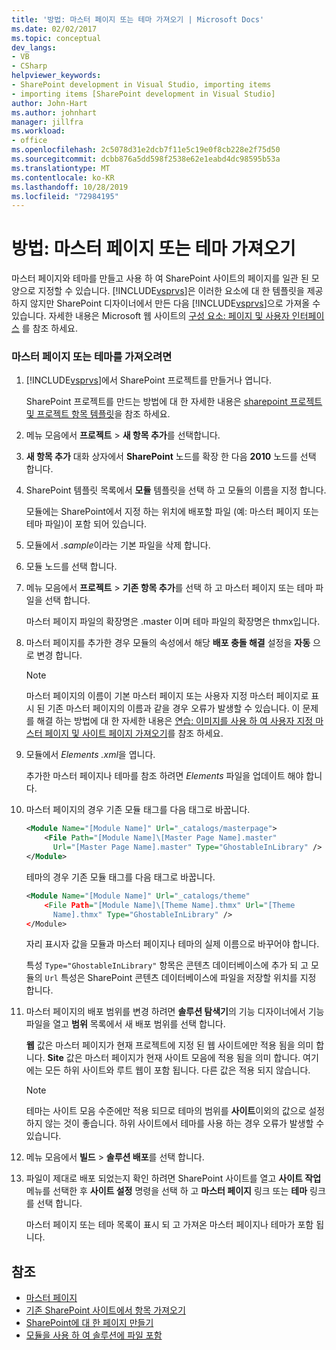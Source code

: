 ```yaml
---
title: '방법: 마스터 페이지 또는 테마 가져오기 | Microsoft Docs'
ms.date: 02/02/2017
ms.topic: conceptual
dev_langs:
- VB
- CSharp
helpviewer_keywords:
- SharePoint development in Visual Studio, importing items
- importing items [SharePoint development in Visual Studio]
author: John-Hart
ms.author: johnhart
manager: jillfra
ms.workload:
- office
ms.openlocfilehash: 2c5078d31e2dcb7f11e5c19e0f8cb228e2f75d50
ms.sourcegitcommit: dcbb876a5dd598f2538e62e1eabd4dc98595b53a
ms.translationtype: MT
ms.contentlocale: ko-KR
ms.lasthandoff: 10/28/2019
ms.locfileid: "72984195"
---
```

# <a name="how-to-import-a-master-page-or-theme"></a>방법: 마스터 페이지 또는 테마 가져오기
  마스터 페이지와 테마를 만들고 사용 하 여 SharePoint 사이트의 페이지를 일관 된 모양으로 지정할 수 있습니다. [!INCLUDE[vsprvs](../sharepoint/includes/vsprvs-md.md)]은 이러한 요소에 대 한 템플릿을 제공 하지 않지만 SharePoint 디자이너에서 만든 다음 [!INCLUDE[vsprvs](../sharepoint/includes/vsprvs-md.md)]으로 가져올 수 있습니다. 자세한 내용은 Microsoft 웹 사이트의 [구성 요소: 페이지 및 사용자 인터페이스](/previous-versions/office/developer/sharepoint-2010/ee539040(v=office.14)) 를 참조 하세요.

### <a name="to-import-a-master-page-or-theme"></a>마스터 페이지 또는 테마를 가져오려면

1. [!INCLUDE[vsprvs](../sharepoint/includes/vsprvs-md.md)]에서 SharePoint 프로젝트를 만들거나 엽니다.

     SharePoint 프로젝트를 만드는 방법에 대 한 자세한 내용은 [sharepoint 프로젝트 및 프로젝트 항목 템플릿](../sharepoint/sharepoint-project-and-project-item-templates.md)을 참조 하세요.

2. 메뉴 모음에서 **프로젝트** > **새 항목 추가**를 선택합니다.

3. **새 항목 추가** 대화 상자에서 **SharePoint** 노드를 확장 한 다음 **2010** 노드를 선택 합니다.

4. SharePoint 템플릿 목록에서 **모듈** 템플릿을 선택 하 고 모듈의 이름을 지정 합니다.

     모듈에는 SharePoint에서 지정 하는 위치에 배포할 파일 (예: 마스터 페이지 또는 테마 파일)이 포함 되어 있습니다.

5. 모듈에서 *.sample*이라는 기본 파일을 삭제 합니다.

6. 모듈 노드를 선택 합니다.

7. 메뉴 모음에서 **프로젝트** > **기존 항목 추가**를 선택 하 고 마스터 페이지 또는 테마 파일을 선택 합니다.

     마스터 페이지 파일의 확장명은 .master 이며 테마 파일의 확장명은 thmx입니다.

8. 마스터 페이지를 추가한 경우 모듈의 속성에서 해당 **배포 충돌 해결** 설정을 **자동** 으로 변경 합니다.

    > [!NOTE]
    > 마스터 페이지의 이름이 기본 마스터 페이지 또는 사용자 지정 마스터 페이지로 표시 된 기존 마스터 페이지의 이름과 같을 경우 오류가 발생할 수 있습니다. 이 문제를 해결 하는 방법에 대 한 자세한 내용은 [연습: 이미지를 사용 하 여 사용자 지정 마스터 페이지 및 사이트 페이지 가져오기](../sharepoint/walkthrough-import-a-custom-master-page-and-site-page-with-an-image.md)를 참조 하세요.

9. 모듈에서 *Elements .xml*을 엽니다.

     추가한 마스터 페이지나 테마를 참조 하려면 *Elements* 파일을 업데이트 해야 합니다.

10. 마스터 페이지의 경우 기존 모듈 태그를 다음 태그로 바꿉니다.

    ```xml
    <Module Name="[Module Name]" Url="_catalogs/masterpage">
        <File Path="[Module Name]\[Master Page Name].master"
          Url="[Master Page Name].master" Type="GhostableInLibrary" />
    </Module>
    ```

     테마의 경우 기존 모듈 태그를 다음 태그로 바꿉니다.

    ```xml
    <Module Name="[Module Name]" Url="_catalogs/theme"
        <File Path="[Module Name]\[Theme Name].thmx" Url="[Theme
          Name].thmx" Type="GhostableInLibrary" />
    </Module>
    ```

     자리 표시자 값을 모듈과 마스터 페이지나 테마의 실제 이름으로 바꾸어야 합니다.

     특성 `Type="GhostableInLibrary"` 항목은 콘텐츠 데이터베이스에 추가 되 고 모듈의 `Url` 특성은 SharePoint 콘텐츠 데이터베이스에 파일을 저장할 위치를 지정 합니다.

11. 마스터 페이지의 배포 범위를 변경 하려면 **솔루션 탐색기**의 기능 디자이너에서 기능 파일을 열고 **범위** 목록에서 새 배포 범위를 선택 합니다.

     **웹** 값은 마스터 페이지가 현재 프로젝트에 지정 된 웹 사이트에만 적용 됨을 의미 합니다. **Site** 값은 마스터 페이지가 현재 사이트 모음에 적용 됨을 의미 합니다. 여기에는 모든 하위 사이트와 루트 웹이 포함 됩니다. 다른 값은 적용 되지 않습니다.

    > [!NOTE]
    > 테마는 사이트 모음 수준에만 적용 되므로 테마의 범위를 **사이트**이외의 값으로 설정 하지 않는 것이 좋습니다. 하위 사이트에서 테마를 사용 하는 경우 오류가 발생할 수 있습니다.

12. 메뉴 모음에서 **빌드** > **솔루션 배포**를 선택 합니다.

13. 파일이 제대로 배포 되었는지 확인 하려면 SharePoint 사이트를 열고 **사이트 작업** 메뉴를 선택한 후 **사이트 설정** 명령을 선택 하 고 **마스터 페이지** 링크 또는 **테마** 링크를 선택 합니다.

     마스터 페이지 또는 테마 목록이 표시 되 고 가져온 마스터 페이지나 테마가 포함 됩니다.

## <a name="see-also"></a>참조
- [마스터 페이지](/previous-versions/office/developer/sharepoint-2010/ms443795(v=office.14))
- [기존 SharePoint 사이트에서 항목 가져오기](../sharepoint/importing-items-from-an-existing-sharepoint-site.md)
- [SharePoint에 대 한 페이지 만들기](../sharepoint/creating-pages-for-sharepoint.md)
- [모듈을 사용 하 여 솔루션에 파일 포함](../sharepoint/using-modules-to-include-files-in-the-solution.md)
